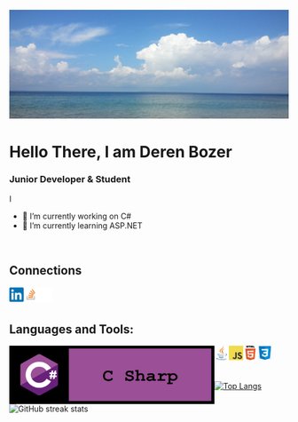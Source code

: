 
![Junior Developer](https://raw.githubusercontent.com/DerenB/DerenB/main/Banner_Picture.jpg)

# Hello There, I am Deren Bozer
### Junior Developer & Student

I 

- 🔭 I’m currently working on C# 
- 🌱 I’m currently learning ASP.NET 
<br>

## Connections
<a href="https://www.linkedin.com/in/deren-bozer/" target="_blank"><img align="left" alt="LinkedIn" width="26px" height="26px" src="https://raw.githubusercontent.com/DerenB/DerenB/main/Icons/linkedin.png" /></a>
<a href="https://stackoverflow.com/users/11200351/deren-bozer" target="_blank"><img align="left" alt="StackOverFlow" width="26px" height="26px" src="https://raw.githubusercontent.com/DerenB/DerenB/main/Icons/stack.png" /></a>
<a href="https://codepen.io/dbozer" target="_blank"><img align="left" alt="CodePen" width="26px" height="26px" src="https://raw.githubusercontent.com/DerenB/DerenB/main/Icons/codepen.png" /></a>
<br>
<br>

## Languages and Tools: 
<img align="left" alt="C#" width="370px" height="105px" src="https://raw.githubusercontent.com/DerenB/DerenB/main/Icons/csharpbanner.png" />
<img align="left" alt="C#" width="26px" height="26px" src="https://raw.githubusercontent.com/DerenB/DerenB/main/Icons/java.png" />
<img align="left" alt="C#" width="26px" height="26px" src="https://raw.githubusercontent.com/DerenB/DerenB/main/Icons/javascript.png" />
<img align="left" alt="C#" width="26px" height="26px" src="https://raw.githubusercontent.com/DerenB/DerenB/main/Icons/html.png" />
<img align="left" alt="C#" width="26px" height="26px" src="https://raw.githubusercontent.com/DerenB/DerenB/main/Icons/css.png" />
<br>
<br>

##

[![Top Langs](https://github-readme-stats.vercel.app/api/top-langs/?username=DerenB)](https://github.com/anuraghazra/github-readme-stats)

![GitHub streak stats](https://github-readme-streak-stats.herokuapp.com/?user=DerenB)  

